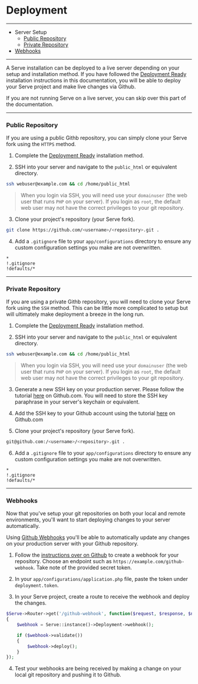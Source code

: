 # Deployment

--------------------------------------------------------

* Server Setup
	* [Public Repository](#public-repository)
	* [Private Repository](#private-repository)
* [Webhooks](#webhooks)

--------------------------------------------------------

A Serve installation can be deployed to a live server depending on your setup and installation method. If you have followed the [Deployment Ready](/8.1.0/01_getting_started/01_installation#deployment-ready) installation instructions in this documentation, you will be able to deploy your Serve project and make live changes via Github.

If you are not running Serve on a live server, you can skip over this part of the documentation.

--------------------------------------------------------

### Public Repository

If you are using a public Githb repository, you can simply clone your Serve fork using the `HTTPS` method.

1. Complete the [Deployment Ready](/getting-started/installation#deployment-ready) installation method.

2. SSH into your server and navigate to the `public_html` or equivalent directory.

```bash
ssh webuser@example.com && cd /home/public_html
```

> When you login via SSH, you will need use your `domainuser` (the web user that runs `PHP` on your server). If you login as `root`, the default web user may not have the correct privileges to your git repository.

3. Clone your project's repository (your Serve fork). 

```bash
git clone https://github.com/<username>/<repository>.git .
```

4. Add a `.gitignore` file to your `app/configurations` directory to ensure any custom configuration settings you make are not overwritten.

```
*
!.gitignore
!defaults/*
```

--------------------------------------------------------

### Private Repository
If you are using a private Githb repository, you will need to clone your Serve fork using the `SSH` method. This can be little more complicated to setup but will ultimately make deployment a breeze in the long run.

1. Complete the [Deployment Ready](/getting-started/installation#deployment-ready) installation method.

2. SSH into your server and navigate to the `public_html` or equivalent directory.

```bash
ssh webuser@example.com && cd /home/public_html
```

> When you login via SSH, you will need use your `domainuser` (the web user that runs `PHP` on your server). If you login as `root`, the default web user may not have the correct privileges to your git repository.

3. Generate a new SSH key on your production server. Please follow the tutorial [here](https://help.github.com/articles/generating-a-new-ssh-key-and-adding-it-to-the-ssh-agent/) on Github.com. You will need to store the SSH key paraphrase in your server's keychain or equivalent.

4. Add the SSH key to your Github account using the tutorial [here](https://help.github.com/articles/adding-a-new-ssh-key-to-your-github-account/) on Github.com

5. Clone your project's repository (your Serve fork). 

```bash
git@github.com:/<username>/<repository>.git .
```

6. Add a `.gitignore` file to your `app/configurations` directory to ensure any custom configuration settings you make are not overwritten.

```
*
!.gitignore
!defaults/*
```

--------------------------------------------------------

### Webhooks

Now that you've setup your git repositories on both your local and remote environments, you'll want to start deploying changes to your server automatically.

Using [Github Webhooks](https://developer.github.com/webhooks/) you'll be able to automatically update any changes on your production server with your Github repository.

1. Follow the [instructions over on Github](https://developer.github.com/webhooks/creating/) to create a webhook for your repository. Choose an endpoint such as `https://example.com/github-webhook`. Take note of the provided secret token.

2. In your `app/configurations/application.php` file, paste the token under `deployment.token`.

3. In your Serve project, create a route to receive the webhook and deploy the changes.

```php
$Serve->Router->get('/github-webhook', function($request, $response, $next)
{
	$webhook = Serve::instance()->Deployment->webhook();

	if ($webhook->validate())
	{
		$webhook->deploy();
	}
});
```

4. Test your webhooks are being received by making a change on your local git repository and pushing it to Github.
